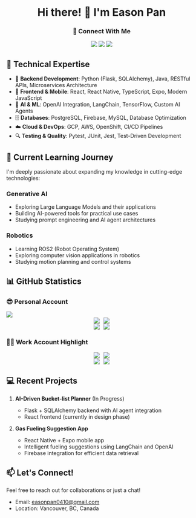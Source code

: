 <div align="center">

# Hi there! 👋 I'm Eason Pan

### 🔗 Connect With Me

[<img src="https://img.shields.io/badge/Personal_GitHub-100000?style=for-the-badge&logo=github&logoColor=white" />](https://github.com/eason-pan-ep)
[<img src="https://img.shields.io/badge/Work_GitHub-2088FF?style=for-the-badge&logo=github&logoColor=white" />](https://github.com/eason-pan-bc)
[<img src="https://img.shields.io/badge/LinkedIn-0077B5?style=for-the-badge&logo=linkedin&logoColor=white" />](https://www.linkedin.com/in/easonp/)
</div>

## 🚀 Technical Expertise

- 🔧 **Backend Development**: Python (Flask, SQLAlchemy), Java, RESTful APIs, Microservices Architecture
- 🎯 **Frontend & Mobile**: React, React Native, TypeScript, Expo, Modern JavaScript
- 🤖 **AI & ML**: OpenAI Integration, LangChain, TensorFlow, Custom AI Agents
- 🗄️ **Databases**: PostgreSQL, Firebase, MySQL, Database Optimization
- ☁️ **Cloud & DevOps**: GCP, AWS, OpenShift, CI/CD Pipelines
- 🔍 **Testing & Quality**: Pytest, JUnit, Jest, Test-Driven Development

## 🌱 Current Learning Journey

I'm deeply passionate about expanding my knowledge in cutting-edge technologies:

### Generative AI
- Exploring Large Language Models and their applications
- Building AI-powered tools for practical use cases
- Studying prompt engineering and AI agent architectures

### Robotics
- Learning ROS2 (Robot Operating System)
- Exploring computer vision applications in robotics
- Studying motion planning and control systems

## 📊 GitHub Statistics

### 😎 Personal Account

<img src="https://github-profile-summary-cards.vercel.app/api/cards/profile-details?username=eason-pan-ep&theme=tokyonight" />

<div style="display: flex; justify-content: center; gap: 10px;">
  <img src="https://github-profile-summary-cards.vercel.app/api/cards/repos-per-language?username=eason-pan-ep&theme=tokyonight" />
  <img src="https://github-profile-summary-cards.vercel.app/api/cards/most-commit-language?username=eason-pan-ep&theme=tokyonight" />
</div>

<div style="display: flex; justify-content: center; gap: 10px;">
  <img src="https://github-profile-summary-cards.vercel.app/api/cards/stats?username=eason-pan-ep&theme=tokyonight" />
  <img src="https://github-profile-summary-cards.vercel.app/api/cards/productive-time?username=eason-pan-ep&theme=tokyonight&utcOffset=8" />
</div>

### 👨‍💻 Work Account Highlight
<div style="display: flex; justify-content: center; gap: 10px;">
  <img src="https://github-profile-summary-cards.vercel.app/api/cards/repos-per-language?username=eason-pan-bc&theme=tokyonight" />
  <img src="https://github-profile-summary-cards.vercel.app/api/cards/most-commit-language?username=eason-pan-bc&theme=tokyonight" />
</div>

<div style="display: flex; justify-content: center; gap: 10px;">
  <img src="https://github-profile-summary-cards.vercel.app/api/cards/stats?username=eason-pan-bc&theme=tokyonight" />
  <img src="https://github-profile-summary-cards.vercel.app/api/cards/productive-time?username=eason-pan-bc&theme=tokyonight&utcOffset=8" />
</div>

## 💻 Recent Projects

1. **AI-Driven Bucket-list Planner** (In Progress)
   - Flask + SQLAlchemy backend with AI agent integration
   - React frontend (currently in design phase)

2. **Gas Fueling Suggestion App**
   - React Native + Expo mobile app
   - Intelligent fueling suggestions using LangChain and OpenAI
   - Firebase integration for efficient data retrieval




## 📫 Let's Connect!
Feel free to reach out for collaborations or just a chat!
- Email: easonpan0410@gmail.com
- Location: Vancouver, BC, Canada
